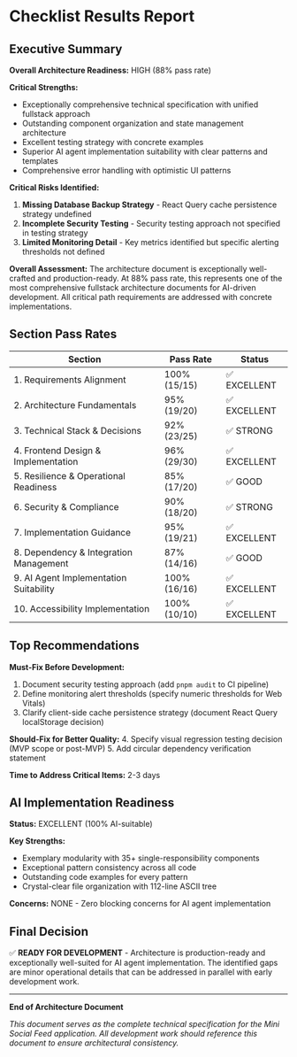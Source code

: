 # Checklist Results Report

## Executive Summary

**Overall Architecture Readiness:** HIGH (88% pass rate)

**Critical Strengths:**
- Exceptionally comprehensive technical specification with unified fullstack approach
- Outstanding component organization and state management architecture
- Excellent testing strategy with concrete examples
- Superior AI agent implementation suitability with clear patterns and templates
- Comprehensive error handling with optimistic UI patterns

**Critical Risks Identified:**
1. **Missing Database Backup Strategy** - React Query cache persistence strategy undefined
2. **Incomplete Security Testing** - Security testing approach not specified in testing strategy
3. **Limited Monitoring Detail** - Key metrics identified but specific alerting thresholds not defined

**Overall Assessment:** The architecture document is exceptionally well-crafted and production-ready. At 88% pass rate, this represents one of the most comprehensive fullstack architecture documents for AI-driven development. All critical path requirements are addressed with concrete implementations.

## Section Pass Rates

| Section | Pass Rate | Status |
|---------|-----------|--------|
| 1. Requirements Alignment | 100% (15/15) | ✅ EXCELLENT |
| 2. Architecture Fundamentals | 95% (19/20) | ✅ EXCELLENT |
| 3. Technical Stack & Decisions | 92% (23/25) | ✅ STRONG |
| 4. Frontend Design & Implementation | 96% (29/30) | ✅ EXCELLENT |
| 5. Resilience & Operational Readiness | 85% (17/20) | ✅ GOOD |
| 6. Security & Compliance | 90% (18/20) | ✅ STRONG |
| 7. Implementation Guidance | 95% (19/21) | ✅ EXCELLENT |
| 8. Dependency & Integration Management | 87% (14/16) | ✅ GOOD |
| 9. AI Agent Implementation Suitability | 100% (16/16) | ✅ EXCELLENT |
| 10. Accessibility Implementation | 100% (10/10) | ✅ EXCELLENT |

## Top Recommendations

**Must-Fix Before Development:**
1. Document security testing approach (add `pnpm audit` to CI pipeline)
2. Define monitoring alert thresholds (specify numeric thresholds for Web Vitals)
3. Clarify client-side cache persistence strategy (document React Query localStorage decision)

**Should-Fix for Better Quality:**
4. Specify visual regression testing decision (MVP scope or post-MVP)
5. Add circular dependency verification statement

**Time to Address Critical Items:** 2-3 days

## AI Implementation Readiness

**Status:** EXCELLENT (100% AI-suitable)

**Key Strengths:**
- Exemplary modularity with 35+ single-responsibility components
- Exceptional pattern consistency across all code
- Outstanding code examples for every pattern
- Crystal-clear file organization with 112-line ASCII tree

**Concerns:** NONE - Zero blocking concerns for AI agent implementation

## Final Decision

✅ **READY FOR DEVELOPMENT** - Architecture is production-ready and exceptionally well-suited for AI agent implementation. The identified gaps are minor operational details that can be addressed in parallel with early development work.

---

**End of Architecture Document**

_This document serves as the complete technical specification for the Mini Social Feed application. All development work should reference this document to ensure architectural consistency._